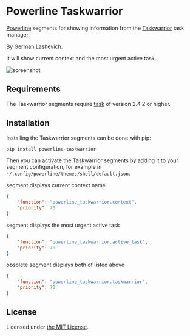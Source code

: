 Powerline Taskwarrior
===================

[Powerline][1] segments for showing information from the [Taskwarrior][2] task manager.

By [German Lashevich][3].

It will show current context and the most urgent active task.

![screenshot][4]

Requirements
------------

The Taskwarrior segments require [task][2] of version 2.4.2 or higher.

Installation
------------

Installing the Taskwarrior segments can be done with pip:

```txt
pip install powerline-taskwarrior
```

Then you can activate the Taskwarrior segments by adding it to your segment configuration,
for example in `~/.config/powerline/themes/shell/default.json`:

segment displays current context name
```json
{
    "function": "powerline_taskwarrior.context",
    "priority": 70
}
```

segment displays the most urgent active task
```json
{
    "function": "powerline_taskwarrior.active_task",
    "priority": 70
}
```

obsolete segment displays both of listed above
```json
{
    "function": "powerline_taskwarrior.taskwarrior",
    "priority": 70
}
```

License
-------

Licensed under [the MIT License][5].

[1]: https://powerline.readthedocs.org/en/master/
[2]: http://taskwarrior.org/
[3]: https://github.com/zebradil
[4]: https://github.com/zebradil/powerline-taskwarrior/blob/master/screenshot.png
[5]: https://github.com/zebradil/powerline-taskwarrior/blob/master/LICENSE